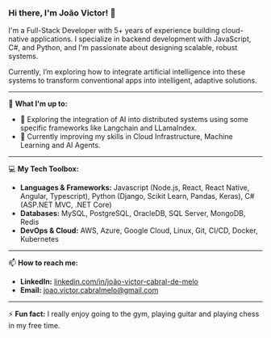 ### Hi there, I'm João Victor! 👋

I'm a Full-Stack Developer with 5+ years of experience building cloud-native applications. I specialize in backend development with JavaScript, C#, and Python, and I'm passionate about designing scalable, robust systems.

Currently, I’m exploring how to integrate artificial intelligence into these systems to transform conventional apps into intelligent, adaptive solutions.

---

🚀 **What I'm up to:**

*   🔭 Exploring the integration of AI into distributed systems using some specific frameworks like Langchain and LLamaIndex.
*   🌱 Currently improving my skills in Cloud Infrastructure, Machine Learning and AI Agents.

---

💻 **My Tech Toolbox:**

*   **Languages & Frameworks:** Javascript (Node.js, React, React Native, Angular, Typescript), Python (Django, Scikit Learn, Pandas, Keras), C# (ASP.NET MVC, .NET Core)
*   **Databases:** MySQL, PostgreSQL, OracleDB, SQL Server, MongoDB, Redis
*   **DevOps & Cloud:** AWS, Azure, Google Cloud, Linux, Git, CI/CD, Docker, Kubernetes

---

📫 **How to reach me:**

*   **LinkedIn:** [linkedin.com/in/joão-victor-cabral-de-melo](https://linkedin.com/in/jo%C3%A3o-victor-cabral-de-melo/)
*   **Email:** joao.victor.cabralmelo@gmail.com

---

⚡ **Fun fact:** I really enjoy going to the gym, playing guitar and playing chess in my free time.

